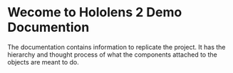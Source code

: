 # Wecome to Hololens 2 Demo Documention

The documentation contains information to replicate the project. It has the hierarchy and thought process of what the components attached to the objects are meant to do.
